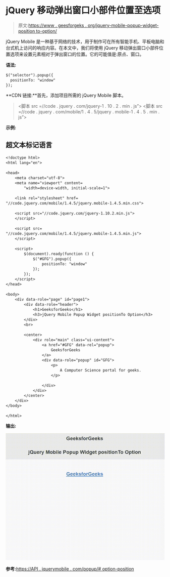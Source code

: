 # jQuery 移动弹出窗口小部件位置至选项

> 原文:[https://www . geesforgeks . org/jquery-mobile-popup-widget-position to-option/](https://www.geeksforgeeks.org/jquery-mobile-popup-widget-positionto-option/)

jQuery Mobile 是一种基于网络的技术，用于制作可在所有智能手机、平板电脑和台式机上访问的响应内容。在本文中，我们将使用 jQuery 移动弹出窗口小部件位置选项来设置元素相对于弹出窗口的位置。它的可能值是:原点、窗口。

**语法:**

```
$("selector").popup({
  positionTo: "window"
});
```

**CDN 链接:**首先，添加项目所需的 jQuery Mobile 脚本。

> <link rel="”stylesheet”" href="”//code.jquery.com/mobile/1.4.5/jquery.mobile-1.4.5.min.css”">
> <脚本 src =//code . jquery . com/jquery-1 . 10 . 2 . min . js”></脚本>
> <脚本 src =//code . jquery . com/mobile/1 . 4 . 5/jquery . mobile-1 . 4 . 5 . min . js”></脚本>

**示例:**

## 超文本标记语言

```
<!doctype html>
<html lang="en">

<head>
    <meta charset="utf-8">
    <meta name="viewport" content=
        "width=device-width, initial-scale=1">

    <link rel="stylesheet" href=
"//code.jquery.com/mobile/1.4.5/jquery.mobile-1.4.5.min.css">

    <script src="//code.jquery.com/jquery-1.10.2.min.js">
    </script>

    <script src=
"//code.jquery.com/mobile/1.4.5/jquery.mobile-1.4.5.min.js">
    </script>

    <script>
        $(document).ready(function () {
            $("#GFG").popup({
                positionTo: "window"
            });
        });
    </script>
</head>

<body>
    <div data-role="page" id="page1">
        <div data-role="header">
            <h1>GeeksforGeeks</h1>
            <h3>jQuery Mobile Popup Widget positionTo Option</h3>
        </div>
        <br>

        <center>
            <div role="main" class="ui-content">
                <a href="#GFG" data-rel="popup">
                    GeeksforGeeks
                </a>
                <div data-role="popup" id="GFG">
                    <p>
                        A Computer Science portal for geeks.
                    </p>

                </div>
            </div>
        </center>
    </div>
</body>

</html>
```

**输出:**

![](img/6df9a73e8b02ca92ee193d150b068c09.png)

**参考:**[https://API . jquerymobile . com/popup/# option-position](https://api.jquerymobile.com/popup/#option-positionTo)